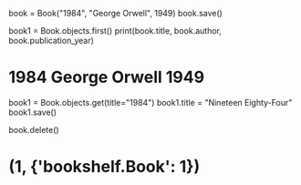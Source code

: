 book = Book("1984", "George Orwell", 1949)
book.save()

book1 = Book.objects.first()
print(book.title, book.author, book.publication_year)
# 1984 George Orwell 1949

book1 = Book.objects.get(title="1984")
book1.title = "Nineteen Eighty-Four"
book1.save()

book.delete()
# (1, {'bookshelf.Book': 1})